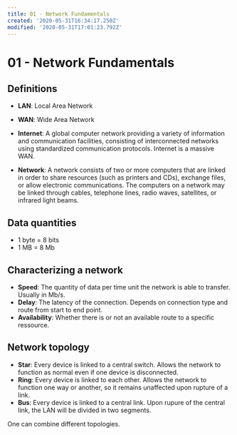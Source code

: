 ```yaml
---
title: 01 - Network Fundamentals
created: '2020-05-31T16:34:17.250Z'
modified: '2020-05-31T17:01:23.792Z'
---
```


# 01 - Network Fundamentals

## Definitions

- **LAN**: Local Area Network
- **WAN**: Wide Area Network

- **Internet**: A global computer network providing a variety of information and communication facilities, consisting of interconnected networks using standardized communication protocols. Internet is a massive WAN.
- **Network**: A network consists of two or more computers that are linked in order to share resources (such as printers and CDs), exchange files, or allow electronic communications. The computers on a network may be linked through cables, telephone lines, radio waves, satellites, or infrared light beams.

## Data quantities

- 1 byte = 8 bits
- 1 MB = 8 Mb

## Characterizing a network

- **Speed**: The quantity of data per time unit the network is able to transfer. Usually in Mb/s.
- **Delay**: The latency of the connection. Depends on connection type and route from start to end point.
- **Availability**: Whether there is or not an available route to a specific ressource.

## Network topology

- **Star**: Every device is linked to a central switch. Allows the network to function as normal even if one device is disconnected.
- **Ring**: Every device is linked to each other. Allows the network to function one way or another, so it remains unaffected upon rupture of a link.
- **Bus**: Every device is linked to a central link. Upon rupure of the central link, the LAN will be divided in two segments.

One can combine different topologies.
